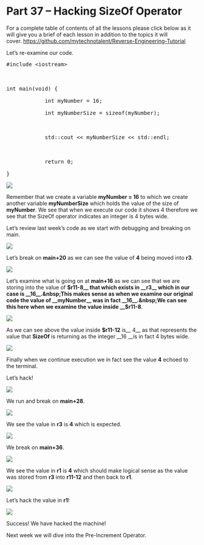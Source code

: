 # Part 37 – Hacking SizeOf Operator

For a complete table of contents of all the lessons please click below as it will give you a brief of each lesson in addition to the topics it will cover.&nbsp;https://github.com/mytechnotalent/Reverse-Engineering-Tutorial

Let’s re-examine our code.

<pre spellcheck="false">#include &lt;iostream&gt;

&nbsp;

int main(void) {

&nbsp;&nbsp;&nbsp;&nbsp;&nbsp;&nbsp;&nbsp;&nbsp;&nbsp;&nbsp;&nbsp; int myNumber = 16;

&nbsp;&nbsp;&nbsp;&nbsp;&nbsp;&nbsp;&nbsp;&nbsp;&nbsp;&nbsp;&nbsp; int myNumberSize = sizeof(myNumber);

&nbsp;

&nbsp;&nbsp;&nbsp;&nbsp;&nbsp;&nbsp;&nbsp;&nbsp;&nbsp;&nbsp;&nbsp; std::cout &lt;&lt; myNumberSize &lt;&lt; std::endl;

&nbsp;

&nbsp;&nbsp;&nbsp;&nbsp;&nbsp;&nbsp;&nbsp;&nbsp;&nbsp;&nbsp;&nbsp; return 0;

}
</pre>

<div class="slate-resizable-image-embed slate-image-embed__resize-full-width"><img src="https://media-exp1.licdn.com/dms/image/C4E12AQEpE1ZooJR-rA/article-inline_image-shrink_1000_1488/0/1525429032559?e=1614211200&amp;v=beta&amp;t=fog91Wr6cCGUKW0qZniZT-fTmvBjVQPpSWFtAMFoyh0"/></div>

Remember that we create a variable __myNumber = 16__ to which we create another variable __myNumberSize__ which holds the value of the size of __myNumber__.&nbsp;We see that when we execute our code it shows 4 therefore we see that the SizeOf operator indicates an integer is 4 bytes wide.

Let’s review last week’s code as we start with debugging and breaking on main.

<div class="slate-resizable-image-embed slate-image-embed__resize-full-width"><img src="https://media-exp1.licdn.com/dms/image/C4E12AQGombOe64AHYw/article-inline_image-shrink_1000_1488/0/1525429072643?e=1614211200&amp;v=beta&amp;t=v8Ecj8g1UQgb_mo-_ge6bBIq0_EEkP0ZZWWzkZkS-2U"/></div>

Let’s break on __main+20__ as we can see the value of __4__ being moved into __r3__.

<div class="slate-resizable-image-embed slate-image-embed__resize-full-width"><img src="https://media-exp1.licdn.com/dms/image/C4E12AQGZzt2H1gO6Ng/article-inline_image-shrink_1000_1488/0/1525429109049?e=1614211200&amp;v=beta&amp;t=Wm--Y966fPj86rjWdqr8YeV_AmQiuItUyQrpw_moF64"/></div>

Let’s examine what is going on at __main+16__ as we can see that we are storing into the value of __$r11-8__ that which exists in __r3__ which in our case is __16__.&nbsp;This makes sense as when we examine our original code the value of __myNumber__ was in fact __16__.&nbsp;We can see this here when we examine the value inside __$r11-8__.

<div class="slate-resizable-image-embed slate-image-embed__resize-full-width"><img src="https://media-exp1.licdn.com/dms/image/C4E12AQF347FWqUQLgw/article-inline_image-shrink_1000_1488/0/1525429200465?e=1614211200&amp;v=beta&amp;t=9k7zExommXDLg-Zyi9ouW4LYDlQQq3sYB6d6NMwI1cg"/></div>

As we can see above the value inside __$r11-12__ is__ 4__ as that represents the value that __SizeOf__ is returning as the integer __16 __is in fact 4 bytes wide.

<div class="slate-resizable-image-embed slate-image-embed__resize-full-width"><img src="https://media-exp1.licdn.com/dms/image/C4E12AQGvED2Tu0AkgA/article-inline_image-shrink_1000_1488/0/1525429249458?e=1614211200&amp;v=beta&amp;t=Kw_c8q3r-oP_nx6OtURO4VDLcruSwsxiHIXr6oCW7yE"/></div>

Finally when we continue execution we in fact see the value __4__ echoed to the terminal.

Let’s hack!

<div class="slate-resizable-image-embed slate-image-embed__resize-full-width"><img src="https://media-exp1.licdn.com/dms/image/C4E12AQEoruTVI9YtvA/article-inline_image-shrink_1000_1488/0/1525429287002?e=1614211200&amp;v=beta&amp;t=D3fLh_rkJUDSuTSyJ0BgzEqRiQLOyJlaEIoG4Tfz44E"/></div>

We run and break on __main+28__.

<div class="slate-resizable-image-embed slate-image-embed__resize-full-width"><img src="https://media-exp1.licdn.com/dms/image/C4E12AQFQNixyxSeE3g/article-inline_image-shrink_1000_1488/0/1525429310244?e=1614211200&amp;v=beta&amp;t=XinRBAEitQL2198eS1_5a3u2_ROSuoYkvZptybwQV8E"/></div>

We see the value in __r3__ is __4__ which is expected.

<div class="slate-resizable-image-embed slate-image-embed__resize-full-width"><img src="https://media-exp1.licdn.com/dms/image/C4E12AQG4OW-9axGUAA/article-inline_image-shrink_1000_1488/0/1525429336631?e=1614211200&amp;v=beta&amp;t=BBDwsH6JHFsWV9q1pITguax0beEeJCFEks5BS5e_Og8"/></div>

We break on __main+36__.

<div class="slate-resizable-image-embed slate-image-embed__resize-full-width"><img src="https://media-exp1.licdn.com/dms/image/C4E12AQH78Te-swZRnA/article-inline_image-shrink_1000_1488/0/1525429367083?e=1614211200&amp;v=beta&amp;t=uPjem_s1lUWprpi_j_mjP7gQxOjW7HTAFs2me5fS8XM"/></div>

We see the value in __r1__ is __4__ which should make logical sense as the value was stored from __r3__ into __r11-12__ and then back to __r1__.

<div class="slate-resizable-image-embed slate-image-embed__resize-full-width"><img src="https://media-exp1.licdn.com/dms/image/C4E12AQFCMNWoL5zqug/article-inline_image-shrink_1000_1488/0/1525429391206?e=1614211200&amp;v=beta&amp;t=qRQw89cdBPIDkSDSALFgTVvCaB6_-YIRhpS-QO6h4Zk"/></div>

Let’s hack the value in __r1__!

<div class="slate-resizable-image-embed slate-image-embed__resize-full-width"><img src="https://media-exp1.licdn.com/dms/image/C4E12AQF4slwiFCRpnQ/article-inline_image-shrink_1000_1488/0/1525429414806?e=1614211200&amp;v=beta&amp;t=TaLF_EpQO_ajhTYwf_3Yng6JP1sMpkPgF5Z8GFmCcWE"/></div>

Success!&nbsp;We have hacked the machine!

Next week we will dive into the Pre-Increment Operator.